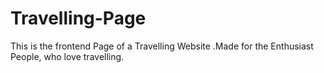 # Travelling-Page
This is the frontend Page of a Travelling Website .Made for the Enthusiast People, who love travelling.
